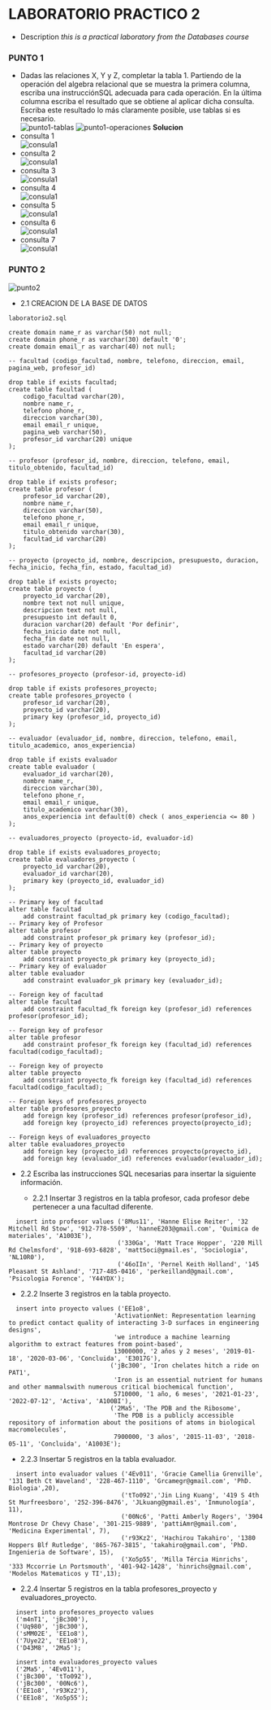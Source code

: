 # LABORATORIO PRACTICO 2
* Description
*this is a practical laboratory from the  Databases course*

### PUNTO 1

* Dadas las relaciones X, Y y Z, completar la tabla 1. Partiendo de la operación del algebra relacional que se muestra la primera columna, escriba una instrucciónSQL adecuada para cada operación. En la última columna escriba el resultado que se obtiene al aplicar dicha consulta. Escriba este resultado lo más claramente posible, use tablas si es necesario.\
![punto1-tablas](imgs/tablasp1.jpeg)
![punto1-operaciones](imgs/operaciones.jpeg)
**Solucion**
* consulta 1\
![consula1](imgs/sol1.png)
* consulta 2\
![consula1](imgs/sol2.png)
* consulta 3\
![consula1](imgs/sol3.png)
* consulta 4\
![consula1](imgs/sol4.png)
* consulta 5\
![consula1](imgs/sol5.png)
* consulta 6\
![consula1](imgs/sol6.png)
* consulta 7\
![consula1](imgs/sol7.png)



### PUNTO 2
![punto2](imgs/punto2.png)


* 2.1 CREACION DE LA BASE DE DATOS
```
laboratorio2.sql

create domain name_r as varchar(50) not null;
create domain phone_r as varchar(30) default '0';
create domain email_r as varchar(40) not null;

-- facultad (codigo_facultad, nombre, telefono, direccion, email, pagina_web, profesor_id)

drop table if exists facultad;
create table facultad (
    codigo_facultad varchar(20),
    nombre name_r,
    telefono phone_r,
    direccion varchar(30),
    email email_r unique,
    pagina_web varchar(50),
    profesor_id varchar(20) unique
);

-- profesor (profesor_id, nombre, direccion, telefono, email, titulo_obtenido, facultad_id)

drop table if exists profesor;
create table profesor (
    profesor_id varchar(20),
    nombre name_r,
    direccion varchar(50),
    telefono phone_r,
    email email_r unique,
    titulo_obtenido varchar(30),
    facultad_id varchar(20)
);

-- proyecto (proyecto_id, nombre, descripcion, presupuesto, duracion, fecha_inicio, fecha_fin, estado, facultad_id)

drop table if exists proyecto;
create table proyecto (
    proyecto_id varchar(20),
    nombre text not null unique,
    descripcion text not null,
    presupuesto int default 0,
    duracion varchar(20) default 'Por definir',
    fecha_inicio date not null,
    fecha_fin date not null,
    estado varchar(20) default 'En espera',
    facultad_id varchar(20)
);

-- profesores_proyecto (profesor-id, proyecto-id)

drop table if exists profesores_proyecto;
create table profesores_proyecto (
    profesor_id varchar(20),
    proyecto_id varchar(20),
    primary key (profesor_id, proyecto_id)
);

-- evaluador (evaluador_id, nombre, direccion, telefono, email, titulo_academico, anos_experiencia)

drop table if exists evaluador
create table evaluador (
    evaluador_id varchar(20),
    nombre name_r,
    direccion varchar(30),
    telefono phone_r,
    email email_r unique,
    titulo_academico varchar(30),
    anos_experiencia int default(0) check ( anos_experiencia <= 80 )
);

-- evaluadores_proyecto (proyecto-id, evaluador-id)

drop table if exists evaluadores_proyecto;
create table evaluadores_proyecto (
    proyecto_id varchar(20),
    evaluador_id varchar(20),
    primary key (proyecto_id, evaluador_id)
);

-- Primary key of facultad
alter table facultad
    add constraint facultad_pk primary key (codigo_facultad);
-- Primary key of Profesor
alter table profesor
    add constraint profesor_pk primary key (profesor_id);
-- Primary key of proyecto
alter table proyecto
    add constraint proyecto_pk primary key (proyecto_id);
-- Primary key of evaluador
alter table evaluador
    add constraint evaluador_pk primary key (evaluador_id);

-- Foreign key of facultad
alter table facultad
    add constraint facultad_fk foreign key (profesor_id) references profesor(profesor_id);

-- Foreign key of profesor
alter table profesor
    add constraint profesor_fk foreign key (facultad_id) references facultad(codigo_facultad);

-- Foreign key of proyecto
alter table proyecto
    add constraint proyecto_fk foreign key (facultad_id) references facultad(codigo_facultad);

-- Foreign keys of profesores_proyecto
alter table profesores_proyecto
    add foreign key (profesor_id) references profesor(profesor_id),
    add foreign key (proyecto_id) references proyecto(proyecto_id);

-- Foreign keys of evaluadores_proyecto
alter table evaluadores_proyecto
    add foreign key (proyecto_id) references proyecto(proyecto_id),
    add foreign key (evaluador_id) references evaluador(evaluador_id);

 ```

* 2.2 Escriba las instrucciones SQL necesarias para insertar la siguiente información.

  * 2.2.1 Insertar 3 registros en la tabla profesor, cada profesor debe pertenecer a una facultad diferente.
```
  insert into profesor values ('8Mus11', 'Hanne Elise Reiter', '32 Mitchell Rd Stow', '912-778-5509', 'hanneE203@gmail.com', 'Quimica de materiales', 'A1003E'),
                              ('330Ga', 'Matt Trace Hopper', '220 Mill Rd Chelmsford', '918-693-6828', 'mattSoci@gmail.es', 'Sociologia', 'NL10R0'),
                              ('46oIIn', 'Pernel Keith Holland', '145 Pleasant St Ashland', '717-485-0416', 'perkeilland@gmail.com', 'Psicologia Forence', 'Y44YDX');
```

  * 2.2.2 Inserte 3 registros en la tabla proyecto.
```
  insert into proyecto values ('EE1o8',
                             'ActivationNet: Representation learning to predict contact quality of interacting 3-D surfaces in engineering designs',
                             'we introduce a machine learning algorithm to extract features from point-based',
                             13000000, '2 años y 2 meses', '2019-01-18', '2020-03-06', 'Concluida', 'E3017G'),
                            ('jBc300', 'Iron chelates hitch a ride on PAT1',
                             'Iron is an essential nutrient for humans and other mammalswith numerous critical biochemical function',
                             5710000, '1 año, 6 meses', '2021-01-23', '2022-07-12', 'Activa', 'A100BI'),
                            ('2Ma5', 'The PDB and the Ribosome',
                             'The PDB is a publicly accessible repository of information about the positions of atoms in biological macromolecules',
                             7900000, '3 años', '2015-11-03', '2018-05-11', 'Concluida', 'A1003E');
```
   * 2.2.3 Insertar 5 registros en la tabla evaluador.
```
  insert into evaluador values ('4Ev011', 'Gracie Camellia Grenville', '131 Beth Ct Waveland', '228-467-1110', 'Grcamegr@gmail.com', 'PhD. Biologia',20),
                               ('tTo092','Jin Ling Kuang', '419 S 4th St Murfreesboro', '252-396-8476', 'JLkuang@gmail.es', 'Inmunología', 11),
                               ('00Nc6', 'Patti Amberly Rogers', '3904 Montrose Dr Chevy Chase', '301-215-9889', 'pattiAmr@gmail.com', 'Medicina Experimental', 7),
                               ('r93Kz2', 'Hachirou Takahiro', '1380 Hoppers Blf Rutledge', '865-767-3815', 'takahiro@gmail.com', 'PhD. Ingenieria de Software', 15),
                               ('Xo5p55', 'Milla Tércia Hinrichs', '333 Mccorrie Ln Portsmouth', '401-942-1428', 'hinrichs@gmail.com', 'Modelos Matematicos y TI',13);
```

  * 2.2.4 Insertar 5 registros en la tabla profesores_proyecto y evaluadores_proyecto.

```
  insert into profesores_proyecto values
  ('m4nT1', 'jBc300'),
  ('Uq980', 'jBc300'),
  ('sMM02E', 'EE1o8'),
  ('7Uye22', 'EE1o8'),
  ('D43M8', '2Ma5');

  insert into evaluadores_proyecto values
  ('2Ma5', '4Ev011'),
  ('jBc300', 'tTo092'),
  ('jBc300', '00Nc6'),
  ('EE1o8', 'r93Kz2'),
  ('EE1o8', 'Xo5p55');
```
